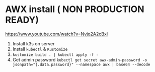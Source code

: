 # AWX install ( NON PRODUCTION READY)

https://www.youtube.com/watch?v=Nvjo2A2cBxI

1. Install k3s on server
2. Install `kubectl` & `Kustomize`
3. `kustomize build . | kubectl apply -f -`
4. Get admin password `kubectl get secret awx-admin-password -o jsonpath="{.data.password}" --namespace awx | base64 --decode`
